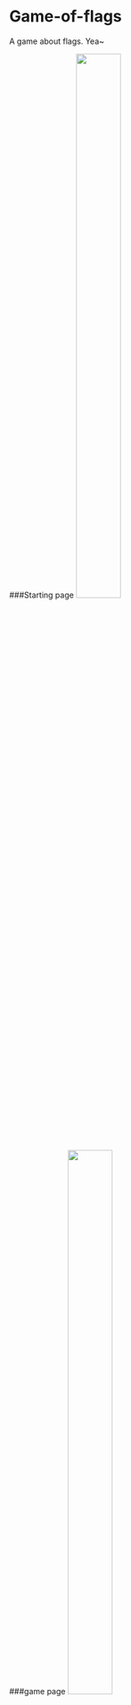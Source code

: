 # Game-of-flags
A game about flags. Yea~

###Starting page
<img src="https://github.com/Sublunarwind/Game-of-flags/raw/master/screen1.png" width="40%" height="50%">


###game page
<img src="https://github.com/Sublunarwind/Game-of-flags/raw/master/screen2.png" width="40%" height="50%">


